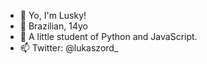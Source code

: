 - 👋 Yo, I'm Lusky!
- 👀 Brazilian, 14yo
- 🌱 A little student of Python and JavaScript.
- 📫 Twitter: @lukaszord_

<!---
LukasZord/LukasZord is a ✨ special ✨ repository because its `README.md` (this file) appears on your GitHub profile.
You can click the Preview link to take a look at your changes.
--->
